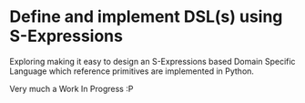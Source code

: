 # Define and implement DSL(s) using S-Expressions

Exploring making it easy to design an S-Expressions based Domain Specific Language
which reference primitives are implemented in Python.

Very much a Work In Progress :P
